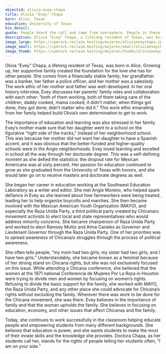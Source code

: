 ```yaml
---
objectid: olivia-evey-chapa
title: Olivia "Evey" Chapa
born: Alice, Texas
education: University of Texas
bio_detail:
quote: People heard the call and came from everywhere. People in these tents and buildings... wherever, teaching the kids so they wouldn't get behind because they walked out. Amazing. It's amazing what people will do when they have a feel for it. El corazón.
description: Olivia “Evey” Chapa, a lifelong resident of Texas, was born in Alice. Growing up, her supportive family created the foundation for the love she has for other people. She comes from a financially stable family; her grandfather was a banker, her father a police officer, and her mother was a saleslady. The work ethic of her mother and father was well-developed.
image_large: https://cpmrark.reclaim.hosting/mujeres/oliviaeveychapa.jpg
image_small: https://cpmrark.reclaim.hosting/mujeres/small/oliviaeveychapa_sm.jpg
image_thumb: https://cpmrark.reclaim.hosting/mujeres/thumbs/oliviaeveychapa_th.jpg
---
```


Olivia “Evey” Chapa, a lifelong resident of Texas, was born in Alice. Growing up, her supportive family created the foundation for the love she has for other people. She comes from a financially stable family; her grandfather was a banker, her father a police officer, and her mother was a saleslady. The work ethic of her mother and father was well-developed. In her oral history interview, Evey discusses her parents’ family roles and collaboration with each other: “both of them working, both of them taking care of the children, daddy cooked, mama cooked, it didn’t matter, when things got done, they got done; didn’t matter who did it.” This work ethic emanating from her family helped build Olivia’s own determination to get to work.

The importance of education and learning was also stressed in her family. Evey’s mother made sure that her daughter went to a school on the figurative “right side of the tracks,” instead of her neighborhood school. This was because her mother did not want her daughter to have a Spanish accent, and it was obvious that the better-funded and higher-quality schools were in the Anglo neighborhoods. Evey loved learning and excelled in school all the way through her doctorate degree. This was a self-defining moment as she defied the statistics: the dropout rate for Mexican Americans was at sixty percent. Her passion for education continued to grow as she graduated from the University of Texas with honors, and she would later go on to receive masters and doctorate degrees as well.

She began her career in education working at the Southwest Education Laboratory as a writer and editor. She met Angie Moreno, who helped spark defiance in Evey as she learned about how farmworkers were being treated, leading her to help organize boycotts and marches. She then became involved with the Mexican American Youth Organization (MAYO), and especially the Raza Unida Party, a third political party created by Chicana/o movement activists to elect local and state representatives who would address minority concerns. She became chairperson of Raza Unida Party and worked to elect Ramsey Muñiz and Alma Canales as Governor and Lieutenant Governor through the Raza Unida Party. One of her priorities was to spread awareness of Chicana/o struggles through the process of political awareness.

She often tells people, “my mom had two girls; my sister had two girls, and I have two girls.” Understandably, she became known as a feminist because of her strong stand on Chicana rights, but she was not exclusively focused on this issue. While attending a Chicana conference, she believed that the women at the 1971 national Conferencia de Mujeres Por La Raza in Houston were trying to divide men and women by focusing on women’s rights. Refusing to divide the basic support for the family, she worked with MAYO, the Raza Unida Party, and any other place she could advocate for Chicana’s rights without excluding the family. Wherever there was work to be done for the Chicana movement, she was there. Evey believes in the importance of family and that the woman upholds the family. She believes in focusing on education, economy, and other issues that affect Chicanas and the family.

Today, she continues to work successfully in the classroom helping educate people and empowering students from many different backgrounds. She believes that education is power, and she wants students to make the most of their innate skills and the knowledge she provides. Doctora Chapa, as her students call her, stands for the rights of people telling her students often, “I am on your side.”

